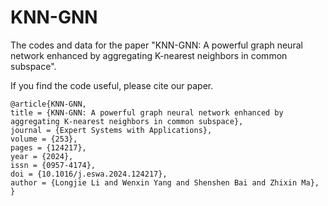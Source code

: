 # KNN-GNN
The codes and data for the paper "KNN-GNN: A powerful graph neural network enhanced by aggregating K-nearest neighbors in common subspace".

If you find the code useful, please cite our paper.

```
@article{KNN-GNN,
title = {KNN-GNN: A powerful graph neural network enhanced by aggregating K-nearest neighbors in common subspace},
journal = {Expert Systems with Applications},
volume = {253},
pages = {124217},
year = {2024},
issn = {0957-4174},
doi = {10.1016/j.eswa.2024.124217},
author = {Longjie Li and Wenxin Yang and Shenshen Bai and Zhixin Ma},
}
```
